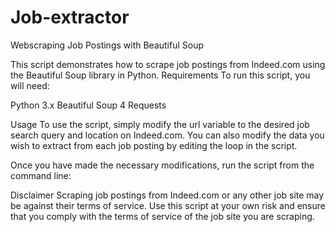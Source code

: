# Job-extractor
Webscraping Job Postings with Beautiful Soup

This script demonstrates how to scrape job postings from Indeed.com using the Beautiful Soup library in Python.
Requirements
To run this script, you will need:

Python 3.x
Beautiful Soup 4
Requests

Usage
To use the script, simply modify the url variable to the desired job search query and location on Indeed.com. You can also modify the data you wish to extract from each job posting by editing the loop in the script.

Once you have made the necessary modifications, run the script from the command line:

Disclaimer
Scraping job postings from Indeed.com or any other job site may be against their terms of service. Use this script at your own risk and ensure that you comply with the terms of service of the job site you are scraping.

